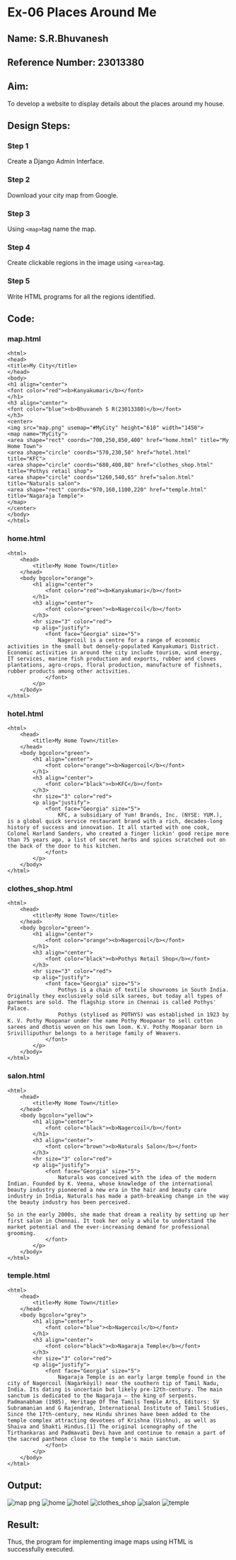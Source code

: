 # Ex-06 Places Around Me
## Name: S.R.Bhuvanesh
## Reference Number: 23013380
## Aim:
To develop a website to display details about the places around my house.

## Design Steps:
### Step 1
Create a Django Admin Interface.

### Step 2
Download your city map from Google.
### Step 3
Using ```<map>```tag name the map.
### Step 4
Create clickable regions in the image using ```<area>```tag.
### Step 5
Write HTML programs for all the regions identified.

## Code:
### map.html
~~~
<html>
<head>
<title>My City</title>
</head>
<body>
<h1 align="center">
<font color="red"><b>Kanyakumari</b></font>
</h1>
<h3 align="center">
<font color="blue"><b>Bhuvaneh S R(23013380)</b></font>
</h3>
<center>
<img src="map.png" usemap="#MyCity" height="610" width="1450">
<map name="MyCity">
<area shape="rect" coords="700,250,850,400" href="home.html" title="My Home Town">
<area shape="circle" coords="570,230,50" href="hotel.html" title="KFC">
<area shape="circle" coords="680,400,80" href="clothes_shop.html" title="Pothys retail shop">
<area shape="circle" coords="1260,540,65" href="salon.html" title="Naturals salon">
<area shape="rect" coords="970,160,1100,220" href="temple.html" title="Nagaraja Temple">
</map>
</center>
</body>
</html>
~~~
### home.html
~~~
<html>
    <head>
        <title>My Home Town</title>
    </head>
    <body bgcolor="orange">
        <h1 align="center">
            <font color="red"><b>Kanyakumari</b></font>
        </h1>
        <h3 align="center">
            <font color="green"><b>Nagercoil</b></font>
        </h3>
        <hr size="3" color="red">
        <p alig="justify">
            <font face="Georgia" size="5">
                Nagercoil is a centre for a range of economic activities in the small but densely-populated Kanyakumari District. Economic activities in around the city include tourism, wind energy, IT services, marine fish production and exports, rubber and cloves plantations, agro-crops, floral production, manufacture of fishnets, rubber products among other activities.
            </font>
        </p>
    </body>
</html> 
~~~
### hotel.html
~~~
<html>
    <head>
        <title>My Home Town</title>
    </head>
    <body bgcolor="green">
        <h1 align="center">
            <font color="orange"><b>Nagercoil</b></font>
        </h1>
        <h3 align="center">
            <font color="black"><b>KFC</b></font>
        </h3>
        <hr size="3" color="red">
        <p alig="justify">
            <font face="Georgia" size="5">
                KFC, a subsidiary of Yum! Brands, Inc. (NYSE: YUM.), is a global quick service restaurant brand with a rich, decades-long history of success and innovation. It all started with one cook, Colonel Harland Sanders, who created a finger lickin' good recipe more than 75 years ago, a list of secret herbs and spices scratched out on the back of the door to his kitchen. 
            </font>
        </p>
    </body>
</html>
~~~
### clothes_shop.html
~~~
<html>
    <head>
        <title>My Home Town</title>
    </head>
    <body bgcolor="green">
        <h1 align="center">
            <font color="orange"><b>Nagercoil</b></font>
        </h1>
        <h3 align="center">
            <font color="black"><b>Pothys Retail Shop</b></font>
        </h3>
        <hr size="3" color="red">
        <p alig="justify">
            <font face="Georgia" size="5">
                Pothys is a chain of textile showrooms in South India. Originally they exclusively sold silk sarees, but today all types of garments are sold. The flagship store in Chennai is called Pothys' Palace.
                Pothys (stylised as POTHYS) was established in 1923 by K. V. Pothy Moopanar under the name Pothy Moopanar to sell cotton sarees and dhotis woven on his own loom. K.V. Pothy Moopanar born in Srivilliputhur belongs to a heritage family of Weavers.
            </font>
        </p>
    </body>
</html>
~~~
### salon.html
~~~
<html>
    <head>
        <title>My Home Town</title>
    </head>
    <body bgcolor="yellow">
        <h1 align="center">
            <font color="black"><b>Nagercoil</b></font>
        </h1>
        <h3 align="center">
            <font color="brown"><b>Naturals Salon</b></font>
        </h3>
        <hr size="3" color="red">
        <p alig="justify">
            <font face="Georgia" size="5">
                Naturals was conceived with the idea of the modern Indian. Founded by K. Veena, whose knowledge of the international beauty industry pioneered a new era in the hair and beauty care industry in India, Naturals has made a path-breaking change in the way the beauty industry has been perceived. 

So in the early 2000s, she made that dream a reality by setting up her first salon in Chennai. It took her only a while to understand the market potential and the ever-increasing demand for professional grooming.
            </font>
        </p>
    </body>
</html>
~~~
### temple.html
~~~
<html>
    <head>
        <title>My Home Town</title>
    </head>
    <body bgcolor="grey">
        <h1 align="center">
            <font color="blue"><b>Nagercoil</b></font>
        </h1>
        <h3 align="center">
            <font color="black"><b>Nagaraja Temple</b></font>
        </h3>
        <hr size="3" color="red">
        <p alig="justify">
            <font face="Georgia" size="5">
                Nagaraja Temple is an early large temple found in the city of Nagercoil (Nagarkōyil) near the southern tip of Tamil Nadu, India. Its dating is uncertain but likely pre-12th-century. The main sanctum is dedicated to the Nagaraja – the king of serpents. Padmanabham (1985), Heritage Of The Tamils Temple Arts, Editors: SV Subramanian and G Rajendran, International Institute of Tamil Studies, Since the 17th-century, new Hindu shrines have been added to the temple complex attracting devotees of Krishna (Vishnu), as well as Shaiva and Shakti Hindus.[1] The original iconography of the Tirthankaras and Padmavati Devi have and continue to remain a part of the sacred pantheon close to the temple's main sanctum.
            </font>
        </p>
    </body>
</html>
~~~
## Output:
![map png](https://github.com/Bhuvanesh-Suresh/Ex-04-webTech_imagemap/assets/145742661/1809011c-f415-4492-b7a4-9d71648c3f0d)
![home](https://github.com/Bhuvanesh-Suresh/Ex-04-webTech_imagemap/assets/145742661/50a373bd-fee2-4124-b25e-d2c287765fad)
![hotel](https://github.com/Bhuvanesh-Suresh/Ex-04-webTech_imagemap/assets/145742661/d0843b4b-0c19-4cdd-bbd2-8a9dd7d18962)
![clothes_shop](https://github.com/Bhuvanesh-Suresh/Ex-04-webTech_imagemap/assets/145742661/bad93ad3-0d1a-4221-adc7-af98046c6580)
![salon](https://github.com/Bhuvanesh-Suresh/Ex-04-webTech_imagemap/assets/145742661/54d20947-bdbc-436f-9ff4-5260ea048630)
![temple](https://github.com/Bhuvanesh-Suresh/Ex-04-webTech_imagemap/assets/145742661/892b16ee-3ed7-48ed-8316-f19d4ad680a0)


## Result:
Thus, the program for implementing image maps using HTML is successfully executed.

